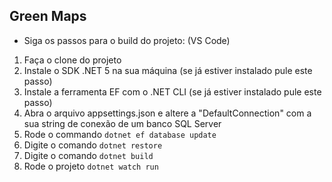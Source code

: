 ## Green Maps
- Siga os passos para o build do projeto: (VS Code)
1. Faça o clone do projeto
2. Instale o SDK .NET 5 na sua máquina (se já estiver instalado pule este passo)
3. Instale a ferramenta EF com o .NET CLI (se já estiver instalado pule este passo)
5. Abra o arquivo appsettings.json e altere a "DefaultConnection" com a sua string de conexão de um banco SQL Server
6. Rode o commando <code>dotnet ef database update</code>
7. Digite o comando <code>dotnet restore</code>
8. Digite o comando <code>dotnet build</code>
9. Rode o projeto <code>dotnet watch run</code>